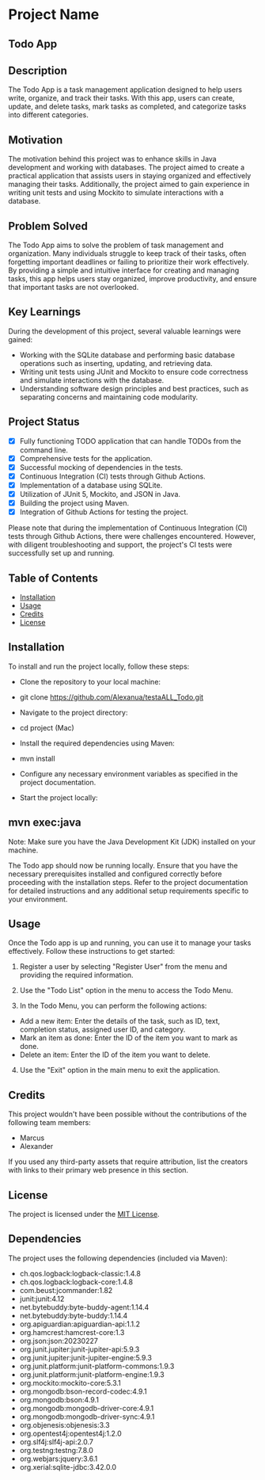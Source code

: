 # Project Name
## Todo App

## Description
The Todo App is a task management application designed to help users write, organize, and track their tasks. With this app, users can create, update, and delete tasks, mark tasks as completed, and categorize tasks into different categories.

## Motivation
The motivation behind this project was to enhance skills in Java development and working with databases. The project aimed to create a practical application that assists users in staying organized and effectively managing their tasks. Additionally, the project aimed to gain experience in writing unit tests and using Mockito to simulate interactions with a database.

## Problem Solved
The Todo App aims to solve the problem of task management and organization. Many individuals struggle to keep track of their tasks, often forgetting important deadlines or failing to prioritize their work effectively. By providing a simple and intuitive interface for creating and managing tasks, this app helps users stay organized, improve productivity, and ensure that important tasks are not overlooked.

## Key Learnings
During the development of this project, several valuable learnings were gained:
- Working with the SQLite database and performing basic database operations such as inserting, updating, and retrieving data.
- Writing unit tests using JUnit and Mockito to ensure code correctness and simulate interactions with the database.
- Understanding software design principles and best practices, such as separating concerns and maintaining code modularity.

## Project Status
- [x] Fully functioning TODO application that can handle TODOs from the command line.
- [x] Comprehensive tests for the application.
- [x] Successful mocking of dependencies in the tests.
- [x] Continuous Integration (CI) tests through Github Actions.
- [x] Implementation of a database using SQLite.
- [x] Utilization of JUnit 5, Mockito, and JSON in Java.
- [x] Building the project using Maven.
- [x] Integration of Github Actions for testing the project.

Please note that during the implementation of Continuous Integration (CI) tests through Github Actions, there were challenges encountered. However, with diligent troubleshooting and support, the project's CI tests were successfully set up and running.

## Table of Contents
- [Installation](#installation)
- [Usage](#usage)
- [Credits](#credits)
- [License](#license)

## Installation
To install and run the project locally, follow these steps:

- Clone the repository to your local machine:
- git clone https://github.com/Alexanua/testaALL_Todo.git

- Navigate to the project directory:
- cd project (Mac)
- Install the required dependencies using Maven:
- mvn install
- Configure any necessary environment variables as specified in the project documentation.
- Start the project locally:
## mvn exec:java

Note: Make sure you have the Java Development Kit (JDK) installed on your machine.

The Todo app should now be running locally. Ensure that you have the necessary prerequisites installed and configured correctly before proceeding with the installation steps. Refer to the project documentation for detailed instructions and any additional setup requirements specific to your environment.

## Usage
Once the Todo app is up and running, you can use it to manage your tasks effectively. Follow these instructions to get started:

1. Register a user by selecting "Register User" from the menu and providing the required information.

2. Use the "Todo List" option in the menu to access the Todo Menu.

3. In the Todo Menu, you can perform the following actions:
- Add a new item: Enter the details of the task, such as ID, text, completion status, assigned user ID, and category.
- Mark an item as done: Enter the ID of the item you want to mark as done.
- Delete an item: Enter the ID of the item you want to delete.

4. Use the "Exit" option in the main menu to exit the application.

## Credits
This project wouldn't have been possible without the contributions of the following team members:
- Marcus
- Alexander

If you used any third-party assets that require attribution, list the creators with links to their primary web presence in this section.

## License
The project is licensed under the [MIT License](https://choosealicense.com/licenses/mit/).

## Dependencies
The project uses the following dependencies (included via Maven):
- ch.qos.logback:logback-classic:1.4.8
- ch.qos.logback:logback-core:1.4.8
- com.beust:jcommander:1.82
- junit:junit:4.12
- net.bytebuddy:byte-buddy-agent:1.14.4
- net.bytebuddy:byte-buddy:1.14.4
- org.apiguardian:apiguardian-api:1.1.2
- org.hamcrest:hamcrest-core:1.3
- org.json:json:20230227
- org.junit.jupiter:junit-jupiter-api:5.9.3
- org.junit.jupiter:junit-jupiter-engine:5.9.3
- org.junit.platform:junit-platform-commons:1.9.3
- org.junit.platform:junit-platform-engine:1.9.3
- org.mockito:mockito-core:5.3.1
- org.mongodb:bson-record-codec:4.9.1
- org.mongodb:bson:4.9.1
- org.mongodb:mongodb-driver-core:4.9.1
- org.mongodb:mongodb-driver-sync:4.9.1
- org.objenesis:objenesis:3.3
- org.opentest4j:opentest4j:1.2.0
- org.slf4j:slf4j-api:2.0.7
- org.testng:testng:7.8.0
- org.webjars:jquery:3.6.1
- org.xerial:sqlite-jdbc:3.42.0.0

